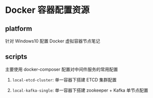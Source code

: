 # Docker 容器配置资源

## platform

针对 Windows10 配置 Docker 虚拟容器节点笔记

## scripts

主要使用 docker-composer 配置对中间件服务的常用配置

1. `local-etcd-cluster`: 单一容器下搭建 ETCD 集群配置

2. `local-kafka-single`: 单一容器下搭建 zookeeper + Kafka 单节点配置
